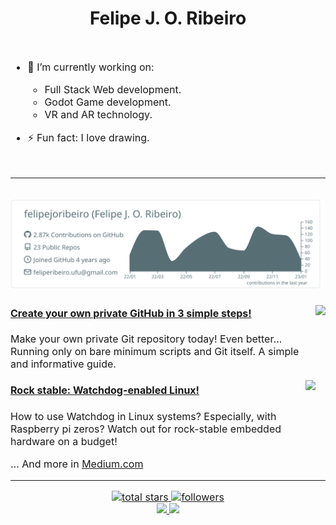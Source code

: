 <h1 align="center">Felipe J. O. Ribeiro</h1>

<div style="font-size:1rem;display: flex;flex-direction: column;justify-content: center;">

- 🚀 I’m currently working on:
  - Full Stack Web development.
  - Godot Game development.
  - VR and AR technology.
  
- ⚡ Fun fact: I love drawing.
<div>

---

[![](./profile-summary-card-output/default/0-profile-details.svg)](https://github.com/vn7n24fzkq/github-profile-summary-cards)
---


<img align="right" class="medium" src="https://cdn-images-1.medium.com/max/1024/1*3xyo1Fsul6l2kHMP1ahsqA.png" height=150>

#### [Create your own private GitHub in 3 simple steps!](https://medium.com/snackin/create-your-own-private-github-in-3-simple-steps-be4663d5c8db?source=rss-4c116c57db7------2)
Make your own private Git repository today! Even better… Running only on bare minimum scripts and Git itself. A simple and informative guide.


<img align="right" class="medium" src="https://cdn-images-1.medium.com/max/1024/1*OQ-1Zgvo5Y9SgcItJuuDzw.png" height=150>

#### [Rock stable: Watchdog-enabled Linux!](https://medium.com/snackin/rock-stable-watchdog-enabled-linux-a2b3b60ee02b?source=rss-4c116c57db7------2)
How to use Watchdog in Linux systems? Especially, with Raspberry pi zeros? Watch out for rock-stable embedded hardware on a budget!


... And more in [Medium.com](https://fejori.medium.com)

---

<p align='center'>
    <a href='https://github.com/felipejoribeiro?tab=repositories&sort=stargazers'>
        <img alt='total stars' title='Total stars on GitHub' src='https://custom-icon-badges.herokuapp.com/badge/dynamic/json?logo=star&color=55960c&labelColor=488207&label=Stars&style=for-the-badge&query=%24.stars&url=https://api.github-star-counter.workers.dev/user/felipejoribeiro'/>
    </a>
    <a href='https://github.com/felipejoribeiro?tab=followers'>
        <img alt='followers' title='Follow Me on GitHub' src='https://custom-icon-badges.herokuapp.com/github/followers/felipejoribeiro?color=236ad3&labelColor=1155ba&style=for-the-badge&logo=person-add&label=Follow&logoColor=white'/>
        <br>
    </a>
    <a href='https://www.linkedin.com/in/felipejoribeiro/' target='_blank'>
        <img src='https://img.shields.io/badge/linkedin%20-%230077B5.svg?&style=for-the-badge&logo=linkedin&logoColor=white'/>
    </a>
    <a href='mailto:felipejoribeiro1@gmail.com' target='_blank'>
        <img src='https://img.shields.io/badge/Gmail-D14836?style=for-the-badge&logo=gmail&logoColor=white'/>
    </a>
</p>
